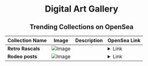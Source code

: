 <div align="center">

# Digital Art Gallery

## Trending Collections on OpenSea

| Collection Name                       | Image                                                                                     | Description                       | OpenSea Link                                                                                          |
|---------------------------------------|-------------------------------------------------------------------------------------------|-----------------------------------|--------------------------------------------------------------------------------------------------------|
| **Retro Rascals** | ![Image](https://i.seadn.io/s/raw/files/78bd69f18ae231ec94f7d66d18bcea79.png?w=500&auto=format?w=200&auto=format) |  | <details><summary>Link</summary>[Retro Rascals](https://opensea.io/collection/retro-rascals-4)</details> |
| **Rodeo posts** | ![Image](https://i.seadn.io/s/raw/files/62738b59e4c6ea07265c7e05d86862d0.png?w=500&auto=format?w=200&auto=format) |  | <details><summary>Link</summary>[Rodeo posts](https://opensea.io/collection/rodeo-posts-2240)</details> |

</div>
